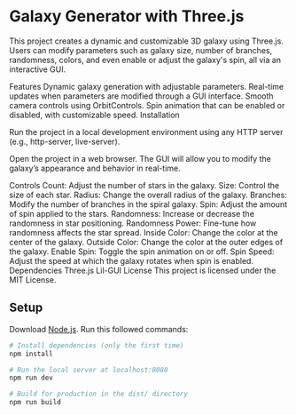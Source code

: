 # Galaxy Generator with Three.js
This project creates a dynamic and customizable 3D galaxy using Three.js. Users can modify parameters such as galaxy size, number of branches, randomness, colors, and even enable or adjust the galaxy's spin, all via an interactive GUI.

Features
Dynamic galaxy generation with adjustable parameters.
Real-time updates when parameters are modified through a GUI interface.
Smooth camera controls using OrbitControls.
Spin animation that can be enabled or disabled, with customizable speed.
Installation

Run the project in a local development environment using any HTTP server (e.g., http-server, live-server).

Open the project in a web browser. The GUI will allow you to modify the galaxy’s appearance and behavior in real-time.

Controls
Count: Adjust the number of stars in the galaxy.
Size: Control the size of each star.
Radius: Change the overall radius of the galaxy.
Branches: Modify the number of branches in the spiral galaxy.
Spin: Adjust the amount of spin applied to the stars.
Randomness: Increase or decrease the randomness in star positioning.
Randomness Power: Fine-tune how randomness affects the star spread.
Inside Color: Change the color at the center of the galaxy.
Outside Color: Change the color at the outer edges of the galaxy.
Enable Spin: Toggle the spin animation on or off.
Spin Speed: Adjust the speed at which the galaxy rotates when spin is enabled.
Dependencies
Three.js
Lil-GUI
License
This project is licensed under the MIT License.

## Setup
Download [Node.js](https://nodejs.org/en/download/).
Run this followed commands:

``` bash
# Install dependencies (only the first time)
npm install

# Run the local server at localhost:8080
npm run dev

# Build for production in the dist/ directory
npm run build
```
